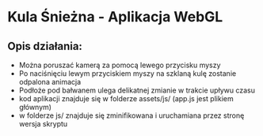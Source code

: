# Kula Śnieżna - Aplikacja WebGL
## Opis działania:
* Można poruszać kamerą za pomocą lewego przycisku myszy
* Po naciśnięciu lewym przyciskiem myszy na szklaną kulę zostanie odpalona animacja
* Podłoże pod bałwanem ulega delikatnej zmianie w trakcie upływu czasu
* kod aplikacji znajduje się w folderze assets/js/ (app.js jest plikiem głównym)
* w folderze js/ znajduje się zminifikowana i uruchamiana przez stronę wersja skryptu